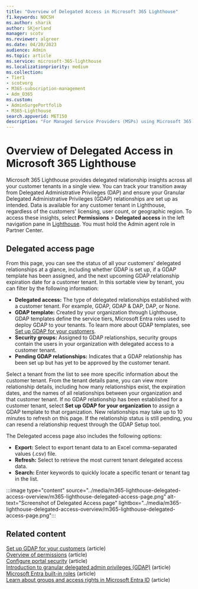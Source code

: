 ```yaml
---
title: "Overview of Delegated Access in Microsoft 365 Lighthouse"
f1.keywords: NOCSH
ms.author: sharik
author: SKjerland
manager: scotv
ms.reviewer: algreer
ms.date: 04/20/2023
audience: Admin
ms.topic: article
ms.service: microsoft-365-lighthouse
ms.localizationpriority: medium
ms.collection:
- Tier1
- scotvorg
- M365-subscription-management
- Adm_O365
ms.custom:
- AdminSurgePortfolib
- M365-Lighthouse                         
search.appverid: MET150
description: "For Managed Service Providers (MSPs) using Microsoft 365 Lighthouse, learn how to manage your tenants' delegated access."
---
```


# Overview of Delegated Access in Microsoft 365 Lighthouse

Microsoft 365 Lighthouse provides delegated relationship insights across all your customer tenants in a single view. You can track your transition away from Delegated Administrative Privileges (DAP) and ensure your Granular Delegated Administrative Privileges (GDAP) relationships are set up as intended. Data is available for any customer tenant in Lighthouse, regardless of the customers' licensing, user count, or geographic region. To access these insights, select **Permissions** > **Delegated access** in the left navigation pane in [Lighthouse](https://lighthouse.microsoft.com). You must hold the Admin agent role in Partner Center. 

## Delegated access page

From this page, you can see the status of all your customers' delegated relationships at a glance, including whether GDAP is set up, if a GDAP template has been assigned, and the next upcoming GDAP relationship expiration date for a customer tenant. In this sortable view by tenant, you can filter by the following information:

- **Delegated access:** The type of delegated relationships established with a customer tenant. For example, GDAP, GDAP & DAP, DAP, or None. 
- **GDAP template:** Created by your organization through Lighthouse, GDAP templates define the service tiers, Microsoft Entra roles used to deploy GDAP to your tenants. To learn more about GDAP templates, see [Set up GDAP for your customers](m365-lighthouse-setup-gdap.md).
- **Security groups:** Assigned to GDAP relationships, security groups contain the users in your organization with delegated access to a customer tenant.
- **Pending GDAP relationships:** Indicates that a GDAP relationship has been set up but has yet to be approved by the customer tenant.

Select a tenant from the list to see more specific information about the customer tenant. From the tenant details pane, you can view more relationship details, including how many relationships exist, the expiration dates, and the names of all relationships between your organization and that customer tenant. If no GDAP relationship has been established for a customer tenant, select **Set up GDAP for your organization** to assign a GDAP template to that organization. New relationships may take up to 10 minutes to refresh on this page. If the relationship status is still pending, you can resend a relationship request through the GDAP Setup tool.

The Delegated access page also includes the following options:
- **Export:** Select to export tenant data to an Excel comma-separated values (.csv) file.
- **Refresh:** Select to retrieve the most current tenant delegated access data.
- **Search:** Enter keywords to quickly locate a specific tenant or tenant tag in the list.

:::image type="content" source="../media/m365-lighthouse-delegated-access-overview/m365-lighthouse-delegated-access-page.png" alt-text="Screenshot of Delegated Access page" lightbox="../media/m365-lighthouse-delegated-access-overview/m365-lighthouse-delegated-access-page.png":::

## Related content

[Set up GDAP for your customers](m365-lighthouse-setup-gdap.md) (article)\
[Overview of permissions](m365-lighthouse-overview-of-permissions.md) (article)\
[Configure portal security](m365-lighthouse-configure-portal-security.md) (article)\
[Introduction to granular delegated admin privileges (GDAP)](/partner-center/gdap-introduction) (article)\
[Microsoft Entra built-in roles](/azure/active-directory/roles/permissions-reference) (article)\
[Learn about groups and access rights in Microsoft Entra ID](/azure/active-directory/fundamentals/concept-learn-about-groups) (article)

